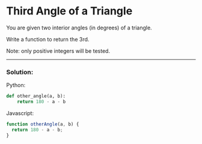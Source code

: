 # Third Angle of a Triangle

You are given two interior angles (in degrees) of a triangle.

Write a function to return the 3rd.

Note: only positive integers will be tested.

---

### Solution:

Python:

```python
def other_angle(a, b):
    return 180 - a - b
```

Javascript:

```javascript
function otherAngle(a, b) {
  return 180 - a - b;
}
```
